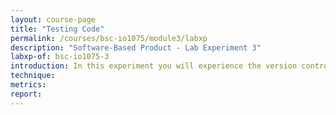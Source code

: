 ```yaml
---
layout: course-page
title: "Testing Code"
permalink: /courses/bsc-io1075/module3/labxp
description: "Software-Based Product - Lab Experiment 3"
labxp-of: bsc-io1075-3
introduction: In this experiment you will experience the version control mechanism through Git for tracking your progress and digital collaboration.
technique: 
metrics:
report:
---
```

